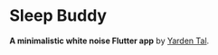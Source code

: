# Sleep Buddy

**A minimalistic white noise Flutter app** by [Yarden Tal](https://github.com/Yarden-Tal).
